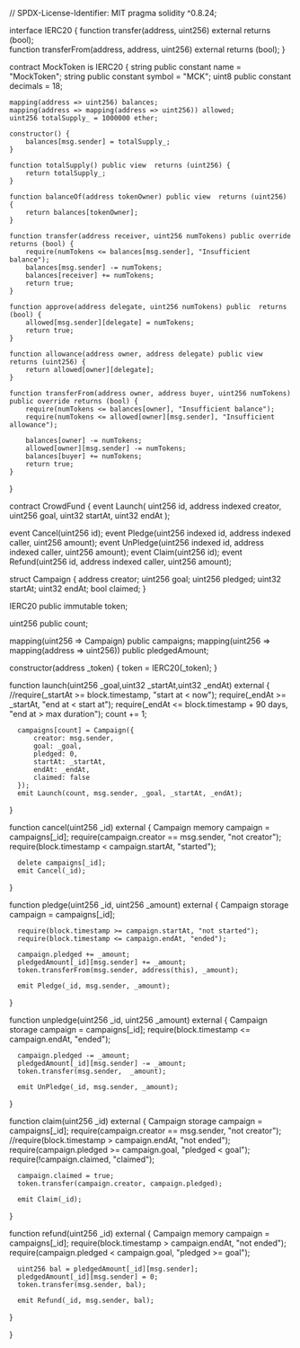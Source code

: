 // SPDX-License-Identifier: MIT
pragma solidity ^0.8.24;

interface IERC20 {
    function transfer(address, uint256) external returns (bool);   
    function transferFrom(address, address, uint256) external returns (bool);
}

contract MockToken is IERC20 {
    string public constant name = "MockToken";
    string public constant symbol = "MCK";
    uint8 public constant decimals = 18;

    mapping(address => uint256) balances;
    mapping(address => mapping(address => uint256)) allowed;
    uint256 totalSupply_ = 1000000 ether;

    constructor() {
        balances[msg.sender] = totalSupply_;
    }

    function totalSupply() public view  returns (uint256) {
        return totalSupply_;
    }

    function balanceOf(address tokenOwner) public view  returns (uint256) {
        return balances[tokenOwner];
    }

    function transfer(address receiver, uint256 numTokens) public override returns (bool) {
        require(numTokens <= balances[msg.sender], "Insufficient balance");
        balances[msg.sender] -= numTokens;
        balances[receiver] += numTokens;
        return true;
    }

    function approve(address delegate, uint256 numTokens) public  returns (bool) {
        allowed[msg.sender][delegate] = numTokens;
        return true;
    }

    function allowance(address owner, address delegate) public view returns (uint256) {
        return allowed[owner][delegate];
    }

    function transferFrom(address owner, address buyer, uint256 numTokens) public override returns (bool) {
        require(numTokens <= balances[owner], "Insufficient balance");
        require(numTokens <= allowed[owner][msg.sender], "Insufficient allowance");

        balances[owner] -= numTokens;
        allowed[owner][msg.sender] -= numTokens;
        balances[buyer] += numTokens;
        return true;
    }
}

contract CrowdFund {
   event Launch(
     uint256 id,
     address indexed creator,
     uint256 goal,
     uint32 startAt,
     uint32 endAt
   );
   
   event Cancel(uint256 id);
   event Pledge(uint256 indexed id, address indexed caller, uint256 amount);
   event UnPledge(uint256 indexed id, address indexed caller, uint256 amount);
   event Claim(uint256 id);
   event Refund(uint256 id, address indexed caller, uint256 amount);

    
   struct Campaign {
     address creator;
     uint256 goal;
     uint256 pledged;
     uint32 startAt;
     uint32 endAt;
     bool claimed;
   }

   IERC20 public immutable token;
   
   uint256 public count;

   mapping(uint256 => Campaign) public campaigns;
   mapping(uint256 => mapping(address => uint256)) public pledgedAmount;
    
   constructor(address _token) {
       token = IERC20(_token); 
   }
   
   function launch(uint256 _goal,uint32 _startAt,uint32 _endAt) external {
      //require(_startAt >= block.timestamp, "start at < now");
      require(_endAt >= _startAt, "end at < start at");
      require(_endAt <= block.timestamp + 90 days, "end at > max duration");
      count += 1;

      campaigns[count] = Campaign({
          creator: msg.sender,
          goal: _goal,
          pledged: 0,
          startAt: _startAt,
          endAt: _endAt,
          claimed: false
      });
      emit Launch(count, msg.sender, _goal, _startAt, _endAt);
   }
   
   function cancel(uint256 _id) external {
      Campaign memory campaign = campaigns[_id];
      require(campaign.creator == msg.sender, "not creator");
      require(block.timestamp < campaign.startAt, "started");
      
      delete campaigns[_id];
      emit Cancel(_id);
   }
   
   function pledge(uint256 _id, uint256 _amount) external {
      Campaign storage campaign = campaigns[_id];
      
      require(block.timestamp >= campaign.startAt, "not started");
      require(block.timestamp <= campaign.endAt, "ended");
      
      campaign.pledged += _amount;
      pledgedAmount[_id][msg.sender] += _amount;
      token.transferFrom(msg.sender, address(this), _amount);  

      emit Pledge(_id, msg.sender, _amount); 
   }
   

   function unpledge(uint256 _id, uint256 _amount) external {
      Campaign storage campaign = campaigns[_id];
      require(block.timestamp <= campaign.endAt, "ended");

      campaign.pledged -= _amount;
      pledgedAmount[_id][msg.sender] -= _amount;
      token.transfer(msg.sender,  _amount);
      
      emit UnPledge(_id, msg.sender, _amount);  
   }
   

   function claim(uint256 _id) external {
      Campaign storage campaign = campaigns[_id];
      require(campaign.creator == msg.sender, "not creator");
      //require(block.timestamp >  campaign.endAt, "not ended");
      require(campaign.pledged >= campaign.goal, "pledged < goal");
      require(!campaign.claimed, "claimed");

      campaign.claimed = true;
      token.transfer(campaign.creator, campaign.pledged);

      emit Claim(_id);
   }
   
   function refund(uint256 _id) external {
      Campaign memory campaign = campaigns[_id];
      require(block.timestamp > campaign.endAt, "not ended");
      require(campaign.pledged < campaign.goal, "pledged >= goal");
      
      uint256 bal = pledgedAmount[_id][msg.sender];
      pledgedAmount[_id][msg.sender] = 0;
      token.transfer(msg.sender, bal);

      emit Refund(_id, msg.sender, bal);
   }

}
